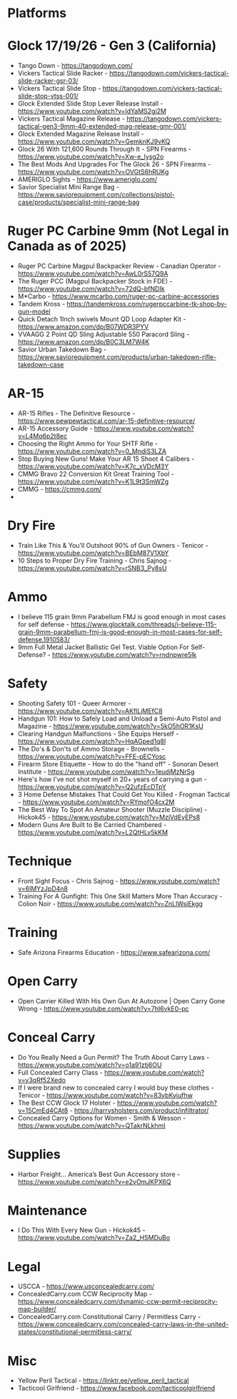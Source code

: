 # Platforms

# Glock 17/19/26 - Gen 3 (California)
- Tango Down - https://tangodown.com/
- Vickers Tactical Slide Racker - https://tangodown.com/vickers-tactical-slide-racker-gsr-03/
- Vickers Tactical Slide Stop - https://tangodown.com/vickers-tactical-slide-stop-vtss-001/
- Glock Extended Slide Stop Lever Release Install - https://www.youtube.com/watch?v=ldYaMS2gj2M
- Vickers Tactical Magazine Release - https://tangodown.com/vickers-tactical-gen3-9mm-40-extended-mag-release-gmr-001/
- Glock Extended Magazine Release Install - https://www.youtube.com/watch?v=GemknKJ9vKQ
- Glock 26 With 121,600 Rounds Through It - SPN Firearms - https://www.youtube.com/watch?v=Xw-e_lysg2o
- The Best Mods And Upgrades For The Glock 26 - SPN Firearms - https://www.youtube.com/watch?v=OVGtS6hRUKg
- AMERIGLO Sights - https://www.ameriglo.com/
- Savior Specialist Mini Range Bag - https://www.saviorequipment.com/collections/pistol-case/products/specialist-mini-range-bag


# Ruger PC Carbine 9mm (Not Legal in Canada as of 2025)
- Ruger PC Carbine Magpul Backpacker Review - Canadian Operator - https://www.youtube.com/watch?v=AwL0rS57Q9A
- The Ruger PCC (Magpul Backpacker Stock in FDE) - https://www.youtube.com/watch?v=72dQ-bfNDIk
- M*Carbo - https://www.mcarbo.com/ruger-pc-carbine-accessories
- Tandem Kross - https://tandemkross.com/rugerpccarbine-tk-shop-by-gun-model
- Quick Detach 1Inch swivels Mount QD Loop Adapter Kit - https://www.amazon.com/dp/B07WDR3PYV
- VVAAGG 2 Point QD Sling Adjustable 550 Paracord Sling - https://www.amazon.com/dp/B0C3LM7W4K
- Savior Urban Takedown Bag - https://www.saviorequipment.com/products/urban-takedown-rifle-takedown-case

# AR-15
- AR-15 Rifles - The Definitive Resource - https://www.pewpewtactical.com/ar-15-definitive-resource/
- AR-15 Accessory Guide - https://www.youtube.com/watch?v=L4Mq6p2t8ec
- Choosing the Right Ammo for Your SHTF Rifle - https://www.youtube.com/watch?v=0_MndiS3LZA
- Stop Buying New Guns! Make Your AR 15 Shoot 4 Calibers - https://www.youtube.com/watch?v=K7c_xVDcM3Y
- CMMG Bravo 22 Conversion Kit Great Training Tool - https://www.youtube.com/watch?v=K1L9t3SmWZg
- CMMG - https://cmmg.com/
- 

# Dry Fire
- Train Like This & You’ll Outshoot 90% of Gun Owners - Tenicor - https://www.youtube.com/watch?v=BEbM87V1XbY
- 10 Steps to Proper Dry Fire Training - Chris Sajnog - https://www.youtube.com/watch?v=rSNB3_Py8sU

# Ammo
- I believe 115 grain 9mm Parabellum FMJ is good enough in most cases for self defense - https://www.glocktalk.com/threads/i-believe-115-grain-9mm-parabellum-fmj-is-good-enough-in-most-cases-for-self-defense.1910583/
- 9mm Full Metal Jacket Ballistic Gel Test. Viable Option For Self-Defense? - https://www.youtube.com/watch?v=rndnpwre5lk

# Safety
- Shooting Safety 101 - Queer Armorer - https://www.youtube.com/watch?v=AKflLjMEfC8
- Handgun 101: How to Safely Load and Unload a Semi-Auto Pistol and Magazine - https://www.youtube.com/watch?v=5kO5hOR1KsU
- Clearing Handgun Malfunctions - She Equips Herself - https://www.youtube.com/watch?v=HqAGped1q8I
- The Do's & Don'ts of Ammo Storage - Brownells - https://www.youtube.com/watch?v=FFE-pECYosc
- Firearm Store Etiquette - How to do the "hand off" - Sonoran Desert Institute - https://www.youtube.com/watch?v=1eudjMzNrSg
- Here's how I've not shot myself in 20+ years of carrying a gun - https://www.youtube.com/watch?v=Q2ufzEcDTpY
- 3 Home Defense Mistakes That Could Get You Killed - Frogman Tactical - https://www.youtube.com/watch?v=RYmofO4cx2M
- The Best Way To Spot An Amateur Shooter (Muzzle Discipline) - Hickok45 - https://www.youtube.com/watch?v=MzjVdEyEPs8
- Modern Guns Are Built to Be Carried Chambered - https://www.youtube.com/watch?v=L2QtHLv5kKM

# Technique
- Front Sight Focus - Chris Sajnog - https://www.youtube.com/watch?v=6lMYzJpD4n8
- Training For A Gunfight: This One Skill Matters More Than Accuracy - Colion Noir - https://www.youtube.com/watch?v=ZnLlWsjEkgg

# Training
- Safe Arizona Firearms Education - https://www.safearizona.com/

# Open Carry
- Open Carrier Killed With His Own Gun At Autozone | Open Carry Gone Wrong - https://www.youtube.com/watch?v=7hI6vkE0-pc
  
# Conceal Carry
- Do You Really Need a Gun Permit? The Truth About Carry Laws - https://www.youtube.com/watch?v=o1a91ztj6OU
- Full Concealed Carry Class - https://www.youtube.com/watch?v=y3qRf52Xedo
- If I were brand new to concealed carry I would buy these clothes - Tenicor - https://www.youtube.com/watch?v=83ybKyiufhw
- The Best CCW Glock 17 Holster - https://www.youtube.com/watch?v=15CmEd4CAt8 - https://harrysholsters.com/product/infiltrator/
- Concealed Carry Options for Women - Smith & Wesson - https://www.youtube.com/watch?v=QTakrNLkhmI

# Supplies
- Harbor Freight… America’s Best Gun Accessory store - https://www.youtube.com/watch?v=e2vOmJKPX6Q

# Maintenance
- I Do This With Every New Gun - Hickok45 - https://www.youtube.com/watch?v=Za2_HSMDuBo

# Legal
- USCCA - https://www.usconcealedcarry.com/
- ConcealedCarry.com CCW Reciprocity Map - https://www.concealedcarry.com/dynamic-ccw-permit-reciprocity-map-builder/
- ConcealedCarry.com Constitutional Carry / Permitless Carry - https://www.concealedcarry.com/concealed-carry-laws-in-the-united-states/constitutional-permitless-carry/

# Misc
- Yellow Peril Tactical - https://linktr.ee/yellow_peril_tactical
- Tacticool Girlfriend - https://www.facebook.com/tacticoolgirlfriend

